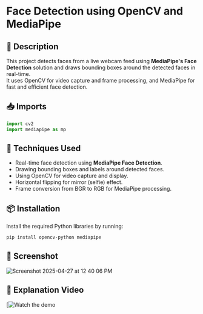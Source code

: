 
# Face Detection using OpenCV and MediaPipe

## 📜 Description

This project detects faces from a live webcam feed using **MediaPipe's Face Detection** solution and draws bounding boxes around the detected faces in real-time.  
It uses OpenCV for video capture and frame processing, and MediaPipe for fast and efficient face detection.

## 📥 Imports

```python
import cv2
import mediapipe as mp
```


## 🚀 Techniques Used

- Real-time face detection using **MediaPipe Face Detection**.
- Drawing bounding boxes and labels around detected faces.
- Using OpenCV for video capture and display.
- Horizontal flipping for mirror (selfie) effect.
- Frame conversion from BGR to RGB for MediaPipe processing.


## 📦 Installation

Install the required Python libraries by running:

```bash
pip install opencv-python mediapipe
```


## 📸 Screenshot


![Screenshot 2025-04-27 at 12 40 06 PM](https://github.com/user-attachments/assets/a7848b13-080c-42c3-81d1-7daba043fd49)


## 🎥 Explanation Video

[![Watch the demo](https://www.linkedin.com/posts/sathiyapriya-s-22ucs048_facedetection-ai-computervision-activity-7237469650450554880-Q7rZ?utm_source=share&utm_medium=member_desktop&rcm=ACoAAEKubiABTjioeFLfoGOrHXFNNCGvYJ6moX8)
